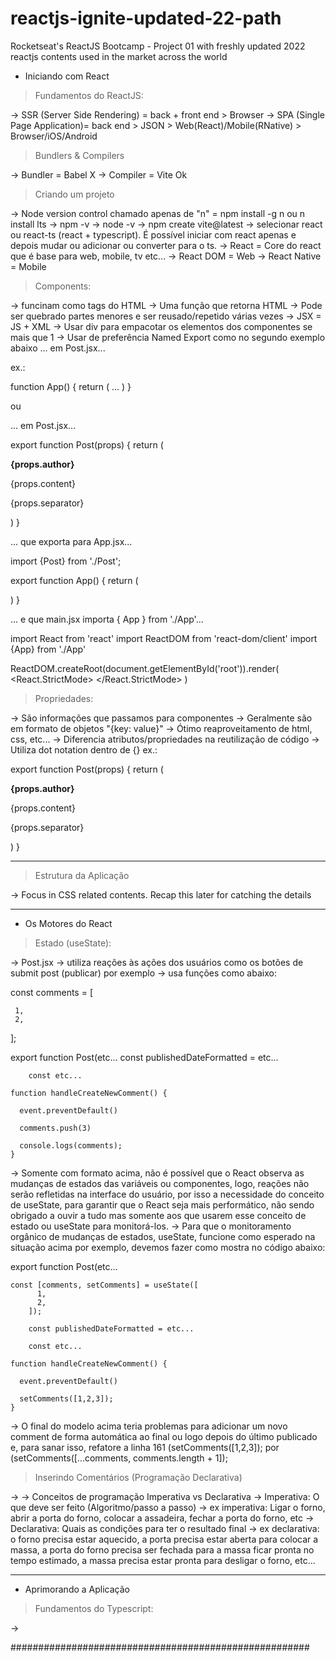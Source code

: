 # reactjs-ignite-updated-22-path
Rocketseat's ReactJS Bootcamp - Project 01 with freshly updated 2022 reactjs contents used in the market across the world


- Iniciando com React 

 > Fundamentos do ReactJS:

  -> SSR (Server Side Rendering) = back + front end > Browser
  -> SPA (Single Page Application)= back end > JSON > Web(React)/Mobile(RNative) > Browser/iOS/Android 


 > Bundlers & Compilers

  -> Bundler = Babel X
  -> Compiler = Vite Ok


 > Criando um projeto

  -> Node version control chamado apenas de "n" = npm install -g n ou n install lts
  -> npm -v
  -> node -v
  -> npm create vite@latest
  -> selecionar react ou react-ts (react + typescript). É possível iniciar com react apenas e depois mudar ou adicionar ou converter para o ts.
  -> React = Core do react que é base para web, mobile, tv etc...
  -> React DOM = Web
  -> React Native = Mobile


 > Components:

  -> funcinam como tags do HTML
  -> Uma função que retorna HTML
  -> Pode ser quebrado partes menores e ser reusado/repetido várias vezes
  -> JSX = JS + XML
  -> Usar div para empacotar os elementos dos componentes se mais que 1
  -> Usar de preferência Named Export como no segundo exemplo abaixo ... em Post.jsx...

ex.:
 
function App() {
  return (
   ...
  )
}

ou

... em Post.jsx...

export function Post(props) {
    return (
        <div>
            <strong>{props.author}</strong>
            <p>{props.content}</p>
            <p>{props.separator}</p>
        </div>
    )
}

... que exporta para App.jsx...

import {Post} from './Post';

export function App() {
  return (
    <div>
     <Post
      author="Alexandre Paes"
      content="Any simple text"
      separator="-----------------------------------------"
     />
     <Post
      author="Alex Monteiro"
      content="Any simple text once again"
      separator="-----------------------------------------"
     />
    </div>
  )
}

... e que main.jsx importa { App } from './App'...


import React from 'react'
import ReactDOM from 'react-dom/client'
import {App} from './App'

ReactDOM.createRoot(document.getElementById('root')).render(
  <React.StrictMode>
    <App />
  </React.StrictMode>
)


 > Propriedades:

  -> São informações que passamos para componentes
  -> Geralmente são em formato de objetos "{key: value}"
  -> Ótimo reaproveitamento de html, css, etc...
  -> Diferencia atributos/propriedades na reutilização de código
  -> Utiliza dot notation dentro de {} ex.: 

  export function Post(props) {
    return (
        <div>
            <strong>{props.author}</strong>
            <p>{props.content}</p>
            <p>{props.separator}</p>
        </div>
    )
}

---------------------------------------------------

 > Estrutura da Aplicação
 
  -> Focus in CSS related contents. Recap this later for catching the details

---------------------------------------------------

- Os Motores do React

 > Estado (useState):

  -> Post.jsx
  -> utiliza reações às ações dos usuários como os botões de submit post (publicar) por exemplo
  -> usa funções como abaixo:
   
   const comments = [
     
     1,
     2,
   ];
   
   export function Post(etc...
        const publishedDateFormatted = etc...
        
        const etc...
        
 	function handleCreateNewComment() {
 	
 	  event.preventDefault()
 	  
 	  comments.push(3)
 	  
 	  console.logs(comments);
 	}
 	
  -> Somente com formato acima, não é possível que o React observa as mudanças de estados das variáveis ou componentes, logo, reações não serão refletidas na interface do usuário, por isso a necessidade do conceito de useState, para garantir que o React seja mais performático, não sendo obrigado a ouvir a tudo mas somente aos que usarem esse conceito de estado ou useState para monitorá-los.
  -> Para que o monitoramento orgânico de mudanças de estados, useState, funcione como esperado na situação acima por exemplo, devemos fazer como mostra no código abaixo:   
   
   export function Post(etc...
   
   	const [comments, setComments] = useState([     
          1,
          2,
        ]);
   	
        const publishedDateFormatted = etc...
        
        const etc...
        
 	function handleCreateNewComment() {
 	
 	  event.preventDefault()
 	  
 	  setComments([1,2,3]);
 	}

  -> O final do modelo acima teria problemas para adicionar um novo comment de forma automática ao final ou logo depois do último publicado e, para sanar isso, refatore a linha 161 (setComments([1,2,3]); por (setComments([...comments, comments.length + 1]);
 
 
 
 > Inserindo Comentários (Programação Declarativa)
 
  -> 
  -> Conceitos de programação Imperativa vs Declarativa
  -> Imperativa: O que deve ser feito (Algoritmo/passo a passo)
  -> ex imperativa: Ligar o forno, abrir a porta do forno, colocar a assadeira, fechar a porta do forno, etc
  -> Declarativa: Quais as condições para ter o resultado final
  -> ex declarativa: o forno precisa estar aquecido,
  a porta precisa estar aberta para colocar a massa, a porta do forno precisa ser fechada para a massa ficar pronta no tempo estimado, a massa precisa estar pronta para desligar o forno, etc...


----------------------------------------------------------------------------------------------

- Aprimorando a Aplicação

 > Fundamentos do Typescript:

  -> 


######################################################